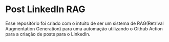 # Post LinkedIn RAG

Esse repositório foi criado com o intuito de ser um sistema de RAG(Retrival Augmentation Generation) para uma automação utilizando o Github Action para a criação de posts para o LinkedIn.
